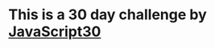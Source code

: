 <h1>This is a 30 day challenge by <a href="https://javascript30.com/" target="_blank">JavaScript30</a> </h1>
